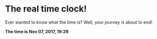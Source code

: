 # The real time clock!

Ever wanted to know what the time is? Well, your journey is about to end!

**The time is Nov 07, 2017, 19:29**